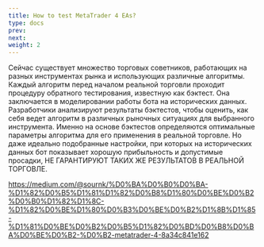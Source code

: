 ```yaml
---
title: How to test MetaTrader 4 EAs?
type: docs
prev: 
next: 
weight: 2
---
```


Сейчас существует множество торговых советников, работающих на разных инструментах рынка и использующих различные алгоритмы. Каждый алгоритм перед началом реальной торговли проходит процедуру обратного тестирования, известную как бэктест. Она заключается в моделировании работы бота на исторических данных. Разработчики анализируют результаты бэктестов, чтобы оценить, как себя ведет алгоритм в различных рыночных ситуациях для выбранного инструмента. Именно на основе бэктестов определяются оптимальные параметры алгоритма для его применения в реальной торговле. Но даже идеально подобранные настройки, при которых на исторических данных бот показывает хорошую прибыльность и допустимые просадки, НЕ ГАРАНТИРУЮТ ТАКИХ ЖЕ РЕЗУЛЬТАТОВ В РЕАЛЬНОЙ ТОРГОВЛЕ.

https://medium.com/@sournk/%D0%BA%D0%B0%D0%BA-%D1%82%D0%B5%D1%81%D1%82%D0%B8%D1%80%D0%BE%D0%B2%D0%B0%D1%82%D1%8C-%D1%82%D0%BE%D1%80%D0%B3%D0%BE%D0%B2%D1%8B%D1%85-%D1%81%D0%BE%D0%B2%D0%B5%D1%82%D0%BD%D0%B8%D0%BA%D0%BE%D0%B2-%D0%B2-metatrader-4-8a34c841e162